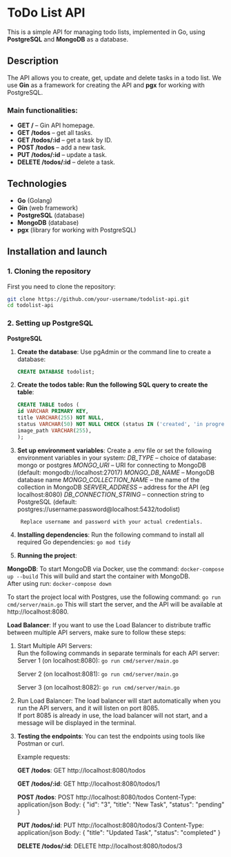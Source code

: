# ToDo List API

This is a simple API for managing todo lists, implemented in Go, using **PostgreSQL** and **MongoDB** as a database.

## Description

The API allows you to create, get, update and delete tasks in a todo list. We use **Gin** as a framework for creating the API and **pgx** for working with PostgreSQL.

### Main functionalities:
- **GET /** – Gin API homepage.
- **GET /todos** – get all tasks.
- **GET /todos/:id** – get a task by ID.
- **POST /todos** – add a new task.
- **PUT /todos/:id** – update a task.
- **DELETE /todos/:id** – delete a task.

## Technologies
- **Go** (Golang)
- **Gin** (web framework)
- **PostgreSQL** (database)
- **MongoDB** (database)
- **pgx** (library for working with PostgreSQL)

## Installation and launch

### 1. Cloning the repository
First you need to clone the repository:

```bash
git clone https://github.com/your-username/todolist-api.git
cd todolist-api
```

### 2. Setting up PostgreSQL

**PostgreSQL**
1. **Create the database**:
   Use pgAdmin or the command line to create a database:
   ```sql
   CREATE DATABASE todolist;

2. **Create the todos table: Run the following SQL query to create the table**:
    ```sql
    CREATE TABLE todos (
    id VARCHAR PRIMARY KEY,
    title VARCHAR(255) NOT NULL,
    status VARCHAR(50) NOT NULL CHECK (status IN ('created', 'in progress', 'done')),
    image_path VARCHAR(255),
    );

3. **Set up environment variables**:
    Create a .env file or set the following environment variables in your system:
        *DB_TYPE* – choice of database: mongo or postgres
        *MONGO_URI* – URI for connecting to MongoDB (default: mongodb://localhost:27017)
        *MONGO_DB_NAME* – MongoDB database name
        *MONGO_COLLECTION_NAME* – the name of the collection in MongoDB
        *SERVER_ADDRESS* – address for the API (eg localhost:8080)
        *DB_CONNECTION_STRING* – connection string to PostgreSQL (default: postgres://username:password@localhost:5432/todolist)

        Replace username and password with your actual credentials.

4. **Installing dependencies**:
    Run the following command to install all required Go dependencies:
    `go mod tidy`

5. **Running the project**:

**MongoDB**:
   To start MongoDB via Docker, use the command:
   `docker-compose up --build`
   This will build and start the container with MongoDB.  
   After using run:
   `docker-compose down`
   
   To start the project local with Postgres, use the following command:
    `go run cmd/server/main.go`
    This will start the server, and the API will be available at http://localhost:8080.

**Load Balancer**:
If you want to use the Load Balancer to distribute traffic between multiple API servers, make sure to follow these steps:

1. Start Multiple API Servers:  
    Run the following commands in separate terminals for each API server:  
    Server 1 (on localhost:8080):
        `go run cmd/server/main.go`

    Server 2 (on localhost:8081):
        `go run cmd/server/main.go`

    Server 3 (on localhost:8082):
        `go run cmd/server/main.go`
2. Run Load Balancer:
    The load balancer will start automatically when you run the API servers, and it will listen on port 8085.  
    If port 8085 is already in use, the load balancer will not start, and a message will be displayed in the terminal.  

6. **Testing the endpoints**:
    You can test the endpoints using tools like Postman or curl.

    Example requests:

    **GET /todos**:
    GET http://localhost:8080/todos

    **GET /todos/:id**:
    GET http://localhost:8080/todos/1

    **POST /todos**:
    POST http://localhost:8080/todos
    Content-Type: application/json
    Body: {
    "id": "3",
    "title": "New Task",
    "status": "pending"
    }

    **PUT /todos/:id**:
    PUT http://localhost:8080/todos/3
    Content-Type: application/json
    Body: {
    "title": "Updated Task",
    "status": "completed"
    }
    
    **DELETE /todos/:id**:
    DELETE http://localhost:8080/todos/3

